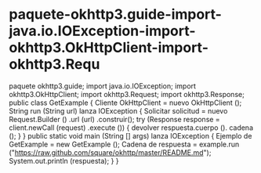 # paquete-okhttp3.guide-import-java.io.IOException-import-okhttp3.OkHttpClient-import-okhttp3.Requ
paquete okhttp3.guide;  import java.io.IOException; import okhttp3.OkHttpClient; import okhttp3.Request; import okhttp3.Response;  public class GetExample {   Cliente OkHttpClient = nuevo OkHttpClient ();    String run (String url) lanza IOException {     Solicitar solicitud = nuevo Request.Builder ()         .url (url)         .construir();      try (Response response = client.newCall (request) .execute ()) {       devolver respuesta.cuerpo (). cadena ();     }   }    public static void main (String [] args) lanza IOException {     Ejemplo de GetExample = new GetExample ();     Cadena de respuesta = example.run ("https://raw.github.com/square/okhttp/master/README.md");     System.out.println (respuesta);   } }
